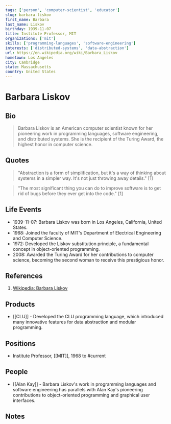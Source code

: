 ```yaml
---
tags: ['person', 'computer-scientist', 'educator']
slug: barbara-liskov
first_name: Barbara
last_name: Liskov
birthday: 1939-11-07
title: Institute Professor, MIT
organizations: ['mit']
skills: ['programming-languages', 'software-engineering']
interests: ['distributed-systems', 'data-abstraction']
url: https://en.wikipedia.org/wiki/Barbara_Liskov
hometown: Los Angeles
city: Cambridge
state: Massachusetts
country: United States
---
```


# Barbara Liskov

## Bio

> Barbara Liskov is an American computer scientist known for her pioneering work in programming languages, software engineering, and distributed systems. She is the recipient of the Turing Award, the highest honor in computer science.

## Quotes

> "Abstraction is a form of simplification, but it's a way of thinking about systems in a simpler way. It's not just throwing away details." [1]

> "The most significant thing you can do to improve software is to get rid of bugs before they ever get into the code." [1]

## Life Events

- 1939-11-07: Barbara Liskov was born in Los Angeles, California, United States.
- 1968: Joined the faculty of MIT's Department of Electrical Engineering and Computer Science.
- 1972: Developed the Liskov substitution principle, a fundamental concept in object-oriented programming.
- 2008: Awarded the Turing Award for her contributions to computer science, becoming the second woman to receive this prestigious honor.

## References

1. [Wikipedia: Barbara Liskov](https://en.wikipedia.org/wiki/Barbara_Liskov)

## Products

- [[CLU]] - Developed the CLU programming language, which introduced many innovative features for data abstraction and modular programming.

## Positions

- Institute Professor, [[MIT]], 1968 to #current

## People

- [[Alan Kay]] - Barbara Liskov's work in programming languages and software engineering has parallels with Alan Kay's pioneering contributions to object-oriented programming and graphical user interfaces.

## Notes






